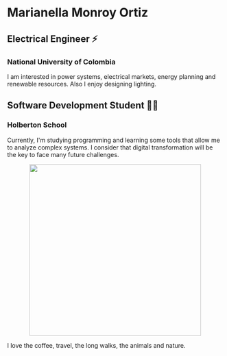 # Marianella Monroy Ortiz
## Electrical Engineer ⚡
### National University of Colombia
I am interested in power systems, electrical markets, energy planning and renewable resources.
Also I enjoy designing lighting.


## Software Development Student 👩‍💻
### Holberton School
Currently, I'm studying programming and learning some tools that allow me to analyze complex systems.
I consider that digital transformation will be the key to face many future challenges.

<p align="center">
  <img width="400" height="400" src="https://i.ibb.co/nmsKkvp/Getting-Coffee-pana.png">
</p>

I love the coffee, travel, the long walks, the animals and nature.
